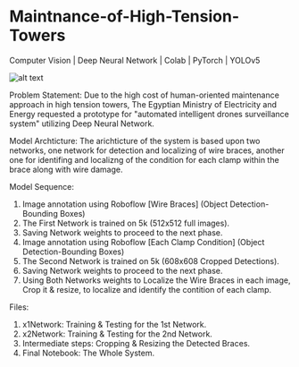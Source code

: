 # Maintnance-of-High-Tension-Towers
Computer Vision | Deep Neural Network | Colab | PyTorch | YOLOv5

![alt text](https://www.tccd.edu/magazine/assets/images/volume-04/issue-01/electric/equipping-header.jpg)

Problem Statement:
Due to the high cost of human-oriented maintenance approach in high tension towers, The Egyptian Ministry of Electricity and Energy requested a prototype for "automated intelligent drones surveillance system" utilizing Deep Neural Network.

Model Archticture:
The arichticture of the system is based upon two networks, one network for detection and localizing of wire braces, another one for identifing and localizng of the condition for each clamp within the brace along with wire damage.

Model Sequence:
1.  Image annotation using Roboflow [Wire Braces] (Object Detection-Bounding Boxes)
2.  The First Network is trained on 5k (512x512 full images).
3.  Saving Network weights to proceed to the next phase.
4.  Image annotation using Roboflow [Each Clamp Condition] (Object Detection-Bounding Boxes)
5.  The Second Network is trained on 5k (608x608 Cropped Detections).
6.  Saving Network weights to proceed to the next phase.
7.  Using Both Networks weights to Localize the Wire Braces in each image, Crop it & resize, to localize and identify the contition of each clamp.

Files:
1. x1Network: Training & Testing for the 1st Network.
2. x2Network: Training & Testing for the 2nd Network.
3. Intermediate steps: Cropping & Resizing the Detected Braces.
4. Final Notebook: The Whole System.
